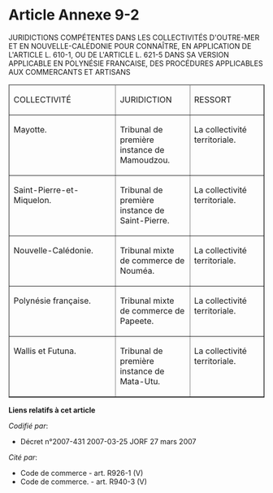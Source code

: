 # Article Annexe 9-2

JURIDICTIONS COMPÉTENTES DANS LES COLLECTIVITÉS D'OUTRE-MER ET EN NOUVELLE-CALÉDONIE POUR CONNAÎTRE, EN APPLICATION DE
L'ARTICLE L. 610-1, OU DE L'ARTICLE L. 621-5 DANS SA VERSION APPLICABLE EN POLYNÉSIE FRANCAISE, DES PROCÉDURES APPLICABLES
AUX COMMERCANTS ET ARTISANS

<table width="740" cellpadding="0" cellspacing="1" align="center" border="1">
  <thead>
    <tr>
      <td width="195">

COLLECTIVITÉ

</td>
      <td width="130">

JURIDICTION

</td>
      <td width="130">

RESSORT

</td>
    </tr>
  </thead>
  <tbody>
    <tr>
      <td valign="top">

Mayotte.

</td>
      <td valign="top">

Tribunal de première instance de Mamoudzou.

</td>
      <td valign="top">

La collectivité territoriale.

</td>
    </tr>
    <tr>
      <td valign="top">

Saint-Pierre-et-Miquelon.

</td>
      <td valign="top">

Tribunal de première instance de Saint-Pierre.

</td>
      <td valign="top">

La collectivité territoriale.

</td>
    </tr>
    <tr>
      <td valign="top">

Nouvelle-Calédonie.

</td>
      <td valign="top">

Tribunal mixte de commerce de Nouméa.

</td>
      <td valign="top">

La collectivité territoriale.

</td>
    </tr>
    <tr>
      <td valign="top">

Polynésie française.

</td>
      <td valign="top">

Tribunal mixte de commerce de Papeete.

</td>
      <td valign="top">

La collectivité territoriale.

</td>
    </tr>
    <tr>
      <td valign="top">

Wallis et Futuna.

</td>
      <td valign="top">

Tribunal de première instance de Mata-Utu.

</td>
      <td valign="top">

La collectivité territoriale.

</td>
    </tr>
  </tbody>
</table>

**Liens relatifs à cet article**

_Codifié par_:

  - Décret n°2007-431 2007-03-25 JORF 27 mars 2007

_Cité par_:

  - Code de commerce - art. R926-1 (V)
  - Code de commerce. - art. R940-3 (V)
